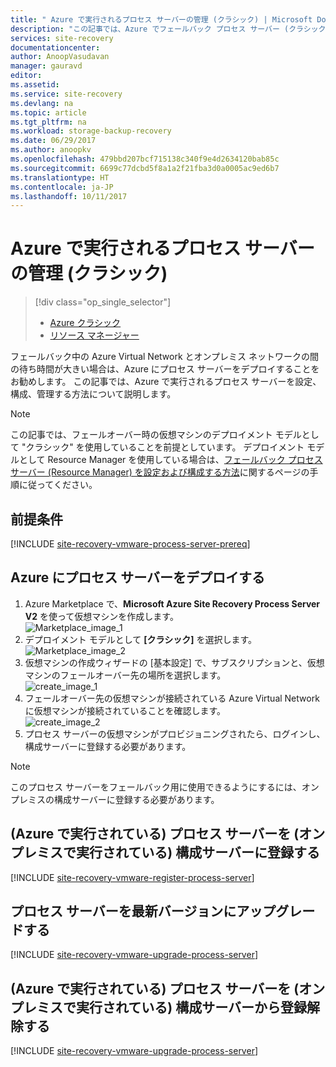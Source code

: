 ```yaml
---
title: " Azure で実行されるプロセス サーバーの管理 (クラシック) | Microsoft Docs"
description: "この記事では、Azure でフェールバック プロセス サーバー (クラシック) を設定する方法について説明します。"
services: site-recovery
documentationcenter: 
author: AnoopVasudavan
manager: gauravd
editor: 
ms.assetid: 
ms.service: site-recovery
ms.devlang: na
ms.topic: article
ms.tgt_pltfrm: na
ms.workload: storage-backup-recovery
ms.date: 06/29/2017
ms.author: anoopkv
ms.openlocfilehash: 479bbd207bcf715138c340f9e4d2634120bab85c
ms.sourcegitcommit: 6699c77dcbd5f8a1a2f21fba3d0a0005ac9ed6b7
ms.translationtype: HT
ms.contentlocale: ja-JP
ms.lasthandoff: 10/11/2017
---
```

# <a name="manage-a-process-server-running-in-azure-classic"></a>Azure で実行されるプロセス サーバーの管理 (クラシック)
> [!div class="op_single_selector"]
> * [Azure クラシック](./site-recovery-vmware-setup-azure-ps-classic.md)
> * [リソース マネージャー](./site-recovery-vmware-setup-azure-ps-resource-manager.md)

フェールバック中の Azure Virtual Network とオンプレミス ネットワークの間の待ち時間が大きい場合は、Azure にプロセス サーバーをデプロイすることをお勧めします。 この記事では、Azure で実行されるプロセス サーバーを設定、構成、管理する方法について説明します。

> [!NOTE]
> この記事では、フェールオーバー時の仮想マシンのデプロイメント モデルとして "クラシック" を使用していることを前提としています。 デプロイメント モデルとして Resource Manager を使用している場合は、[フェールバック プロセス サーバー (Resource Manager) を設定および構成する方法](./site-recovery-vmware-setup-azure-ps-resource-manager.md)に関するページの手順に従ってください。

## <a name="prerequisites"></a>前提条件

[!INCLUDE [site-recovery-vmware-process-server-prereq](../../includes/site-recovery-vmware-azure-process-server-prereq.md)]

## <a name="deploy-a-process-server-on-azure"></a>Azure にプロセス サーバーをデプロイする

1. Azure Marketplace で、**Microsoft Azure Site Recovery Process Server V2** を使って仮想マシンを作成します。 </br>
    ![Marketplace_image_1](./media/site-recovery-vmware-setup-azure-ps-classic/marketplace-ps-image.png)
2. デプロイメント モデルとして **[クラシック]** を選択します。 </br>
  ![Marketplace_image_2](./media/site-recovery-vmware-setup-azure-ps-classic/marketplace-ps-image-classic.png)
3. 仮想マシンの作成ウィザードの [基本設定] で、サブスクリプションと、仮想マシンのフェールオーバー先の場所を選択します。</br>
  ![create_image_1](./media/site-recovery-vmware-setup-azure-ps-classic/azureps-classic-basic-info.png)
4. フェールオーバー先の仮想マシンが接続されている Azure Virtual Network に仮想マシンが接続されていることを確認します。</br>
  ![create_image_2](./media/site-recovery-vmware-setup-azure-ps-classic/azureps-classic-settings.png)
5. プロセス サーバーの仮想マシンがプロビジョニングされたら、ログインし、構成サーバーに登録する必要があります。

> [!NOTE]
> このプロセス サーバーをフェールバック用に使用できるようにするには、オンプレミスの構成サーバーに登録する必要があります。

## <a name="registering-the-process-server-running-in-azure-to-a-configuration-server-running-on-premises"></a>(Azure で実行されている) プロセス サーバーを (オンプレミスで実行されている) 構成サーバーに登録する

[!INCLUDE [site-recovery-vmware-register-process-server](../../includes/site-recovery-vmware-register-process-server.md)]

## <a name="upgrading-the-process-server-to-latest-version"></a>プロセス サーバーを最新バージョンにアップグレードする

[!INCLUDE [site-recovery-vmware-upgrade-process-server](../../includes/site-recovery-vmware-upgrade-process-server.md)]

## <a name="unregistering-the-process-server-running-in-azure-from-a-configuration-server-running-on-premises"></a>(Azure で実行されている) プロセス サーバーを (オンプレミスで実行されている) 構成サーバーから登録解除する

[!INCLUDE [site-recovery-vmware-upgrade-process-server](../../includes/site-recovery-vmware-unregister-process-server.md)]
